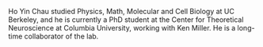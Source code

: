 Ho Yin Chau studied Physics, Math, Molecular and Cell Biology at UC Berkeley, and he is currently a PhD student at the Center for Theoretical Neuroscience at Columbia University, working with Ken Miller. He is a long-time collaborator of the lab. 

